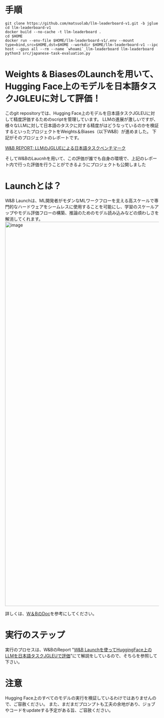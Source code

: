 # 手順
```
git clone https://github.com/matsuolab/llm-leaderboard-v1.git -b jglue
cd llm-leaderboard-v1
docker build --no-cache -t llm-leaderboard . 
cd $HOME
docker run --env-file $HOME/llm-leaderboard-v1/.env --mount type=bind,src=$HOME,dst=$HOME --workdir $HOME/llm-leaderboard-v1 --ipc host --gpus all --rm --name `whoami`_llm-leaderboard llm-leaderboard python3 src/japanese-task-evaluation.py
```

# Weights & BiasesのLaunchを用いて、Hugging Face上のモデルを日本語タスクJGLEUに対して評価！

このgit repositoryでは、Hugging Face上のモデルを日本語タスクJGLEUに対して精度評価するためのscriptを管理しています。
LLMの進展が激しいですが、様々なLLMに対して日本語のタスクに対する精度がはどうなっているのかを検証するといったプロジェクトをWeights＆Biases（以下W&B）が進めました。
下記がそのプロジェクトのレポートです。

[W&B REPORT: LLMのJGLUEによる日本語タスクベンチマーク](https://wandb.ai/wandb/LLM_evaluation_Japan/reports/LLM-JGLUE---Vmlldzo0NTUzMDE2 "LLMのJGLUEによる日本語タスクベンチマーク")

そしてW&BのLaucnhを用いて、この評価が誰でも自身の環境で、上記のレポート内で行った評価を行うことができるようにプロジェクトも公開しました


# Launchとは？
W&B Launchは、ML開発者がモダンなMLワークフローを支える高スケールで専門的なハードウェアをシームレスに使用することを可能にし、学習のスケールアップやモデル評価フローの構築、推論のためのモデル読み込みなどの煩わしさを解消してくれます。
<img width="1257" alt="image" src="https://github.com/olachinkei/llm-evaluation-japanese-task/assets/135185730/01cc695d-65ee-4736-aa9c-a2b2b3eb682a">


詳しくは、[W＆BのDoc](https://docs.wandb.ai/ja/guides/launch#docusaurus_skipToContent_fallback)を参考にしてください。


# 実行のステップ
実行のプロセスは、W&BのReport "[W&B Launchを使ってHuggingFace上のLLMを日本語タスクJGLEUで評価](https://wandb.ai/wandb/LLM_evaluation_Japan_public/reports/W-B-Launch-Hugging-Face-LLM-JGLEU---Vmlldzo0NzU2MzIz)"にて解説をしているので、そちらを参照して下さい。

# 注意
Hugging Face上のすべてのモデルの実行を検証しているわけではありませんので、ご容赦ください。
また、まだまだプロンプトも工夫の余地があり、ジョブやコードをupdateする予定がある旨、ご容赦ください。



